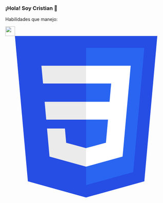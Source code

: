 ### ¡Hola! Soy Cristian 👋

Habilidades que manejo:

<img src="https://cdn-icons-png.flaticon.com/512/5968/5968292.png" style="width:30px;">
<svg xmlns="http://www.w3.org/2000/svg" width="512" height="512" viewBox="0 0 512 512">
	<path fill="#264de4" d="M71.357 460.819L30.272 0h451.456l-41.129 460.746L255.724 512z"/>
	<path fill="#2965f1" d="M405.388 431.408l35.148-393.73H256v435.146z"/>
	<path fill="#ebebeb" d="M124.46 208.59l5.065 56.517H256V208.59zM119.419 150.715H256V94.197H114.281zM256 355.372l-.248.066-62.944-16.996-4.023-45.076h-56.736l7.919 88.741 115.772 32.14.26-.073z"/>
	<path fill="#fff" d="M255.805 208.59v56.517H325.4l-6.56 73.299-63.035 17.013v58.8l115.864-32.112.85-9.549 13.28-148.792 1.38-15.176 10.203-114.393H255.805v56.518h79.639L330.3 208.59z"/>
</svg>

<!--
**cristians-12/cristians-12** is a ✨ _special_ ✨ repository because its `README.md` (this file) appears on your GitHub profile.

Here are some ideas to get you started:

- 🔭 I’m currently working on ...
- 🌱 I’m currently learning ...
- 👯 I’m looking to collaborate on ...
- 🤔 I’m looking for help with ...
- 💬 Ask me about ...
- 📫 How to reach me: ...
- 😄 Pronouns: ...
- ⚡ Fun fact: ...
-->
